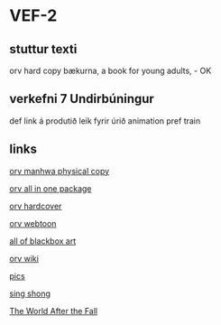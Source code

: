 # VEF-2

## stuttur texti
orv hard copy bækurna, a book for young adults, - OK

## verkefni 7 Undirbúningur
def link á produtið
leik fyrir úrið
animation pref train


## links

[orv manhwa physical copy](https://www.harum.io/collections/books/products/perspective-of-omniscient-readers-manhwa)

[orv all in one package](https://www.harum.io/products/omniscient-readers-viewpoint-artbook-edition-wadiz?_pos=5&_sid=75c8e695c&_ss=r)

[orv hardcover](https://www.harum.io/products/omniscient-reader-hardcover-set-1?_pos=4&_sid=75c8e695c&_ss=r)

[orv webtoon](https://www.webtoons.com/en/action/omniscient-reader/list?title_no=2154&page=1)

[all of blackbox art](https://aminoapps.com/c/omniscient_reader_amino/page/shared-folder/blackbox-fanart/G5bJ_N87CVwSLode1xlpNNnjaWVLwL47V7l2SB)

[orv wiki](https://omniscient-readers-viewpoint.fandom.com/wiki/Omniscient_Reader's_Viewpoint)

[pics](https://drive.google.com/drive/folders/1hzKf6sJQzUGG7G8-cPVfM57voJknDnde)

[sing shong](https://omniscient-readers-viewpoint.fandom.com/wiki/Sing_Shong)

[The World After the Fall](https://the-world-after-the-fall.fandom.com/wiki/The_World_After_the_Fall_Webnovel)
